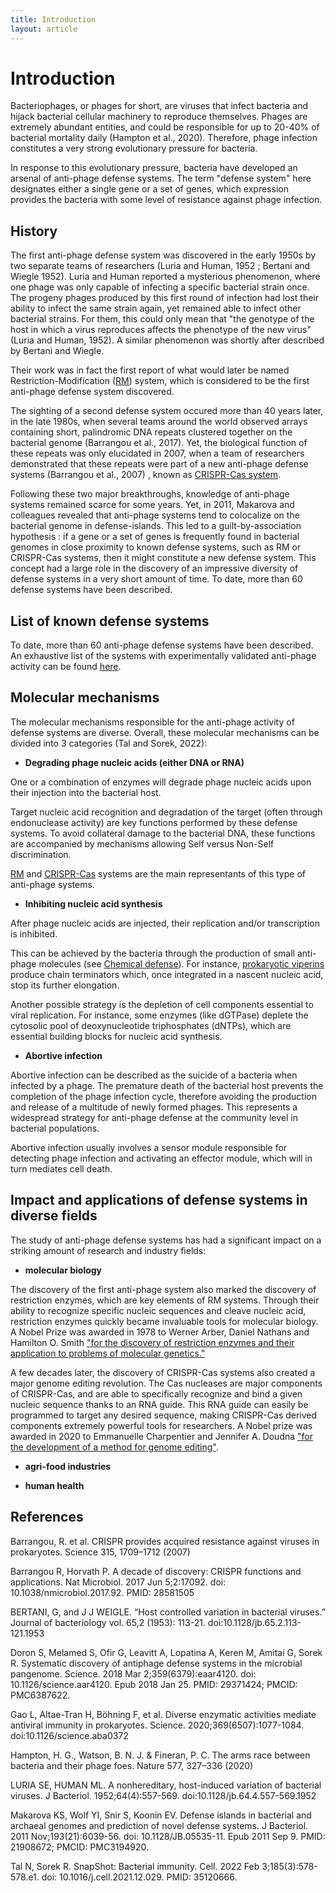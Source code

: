 ```yaml
---
title: Introduction
layout: article
---
```


# Introduction

Bacteriophages, or phages for short, are viruses that infect bacteria and hijack bacterial cellular machinery to reproduce themselves. Phages are extremely abundant entities, and could be responsible for up to 20-40% of bacterial mortality daily (Hampton et al., 2020). Therefore, phage infection constitutes a very strong evolutionary pressure for bacteria.

In response to this evolutionary pressure, bacteria have developed an arsenal of anti-phage defense systems. The term "defense system" here designates either a single gene or a set of genes, which expression provides the bacteria with some level of resistance against phage infection.

## History

The first anti-phage defense system was discovered in the early 1950s by two separate teams of researchers (Luria and Human, 1952 ; Bertani and Wiegle 1952). Luria and Human reported a mysterious phenomenon, where one phage was only capable of infecting a specific bacterial strain once. The progeny phages produced by this first round of infection had lost their ability to infect the same strain again, yet remained able to infect other bacterial strains. For them, this could only mean that "the genotype of the host in which a virus reproduces affects the phenotype of the new virus" (Luria and Human, 1952). A similar phenomenon was shortly after described by Bertani and Wiegle.

Their work was in fact the first report of what would later be named Restriction-Modification ([RM](/list_defense_systems/RM)) system, which is considered to be the first anti-phage defense system discovered.

The sighting of a second defense system occured more than 40 years later, in the late 1980s, when several teams around the world observed arrays containing short, palindromic DNA repeats clustered together on the bacterial genome (Barrangou et al., 2017). Yet, the biological function of these repeats was only elucidated in 2007, when a team of researchers demonstrated that these repeats were part of a new anti-phage defense systems (Barrangou et al., 2007) , known as [CRISPR-Cas system](/list_defense_systems/CRISPR).

Following these two major breakthroughs, knowledge of anti-phage systems remained scarce for some years. Yet, in 2011, Makarova and colleagues revealed that anti-phage systems tend to colocalize on the bacterial genome in defense-islands. This led to a guilt-by-association hypothesis : if a gene or a set of genes is frequently found in bacterial genomes in close proximity to known defense systems, such as RM or CRISPR-Cas systems, then it might constitute a new defense system. This concept had a large role in the discovery of an impressive diversity of defense systems in a very short amount of time. To date, more than 60 defense systems have been described.

## List of known defense systems

To date, more than 60 anti-phage defense systems have been described. An exhaustive list of the systems with experimentally validated anti-phage activity can be found [here](/defense_systems).

## Molecular mechanisms

The molecular mechanisms responsible for the anti-phage activity of defense systems are diverse. Overall, these molecular mechanisms can be divided into 3 categories (Tal and Sorek, 2022):

- **Degrading phage nucleic acids (either DNA or RNA)**

One or a combination of enzymes will degrade phage nucleic acids upon their injection into the bacterial host.

Target nucleic acid recognition and degradation of the target (often through endonuclease activity) are key functions performed by these defense systems. To avoid collateral damage to the bacterial DNA, these functions are accompanied by mechanisms allowing Self versus Non-Self discrimination.

[RM](/list_defense_systems/RM) and [CRISPR-Cas](/list_defense_systems/CRISPR) systems are the main representants of this type of anti-phage systems.

- **Inhibiting nucleic acid synthesis**

After phage nucleic acids are injected, their replication and/or transcription is inhibited.

This can be achieved by the bacteria through the production of small anti-phage molecules (see [Chemical defense](/general_concepts/Chemical_defense)). For instance, [prokaryotic viperins](/list_defense_systems/viperins) produce chain terminators which, once integrated in a nascent nucleic acid, stop its further elongation.

Another possible strategy is the depletion of cell components essential to viral replication. For instance, some enzymes (like dGTPase) deplete the cytosolic pool of deoxynucleotide triphosphates (dNTPs), which are essential building blocks for nucleic acid synthesis.

- **Abortive infection**

Abortive infection can be described as the suicide of a bacteria when infected by a phage. The premature death of the bacterial host prevents the completion of the phage infection cycle, therefore avoiding the production and release of a multitude of newly formed phages. This represents a widespread strategy for anti-phage defense at the community level in bacterial populations.

Abortive infection usually involves a sensor module responsible for detecting phage infection and activating an effector module, which will in turn mediates cell death.

## Impact and applications of defense systems in diverse fields

The study of anti-phage defense systems has had a significant impact on a striking amount of research and industry fields:

- **molecular biology**

The discovery of the first anti-phage system also marked the discovery of restriction enzymes, which are key elements of RM systems. Through their ability to recognize specific nucleic sequences and cleave nucleic acid, restriction enzymes quickly became invaluable tools for molecular biology. A Nobel Prize was awarded in 1978 to Werner Arber, Daniel Nathans and Hamilton O. Smith ["for the discovery of restriction enzymes and their application to problems of molecular genetics."](/https://www.nobelprize.org/prizes/medicine/1978/summary/)

A few decades later, the discovery of CRISPR-Cas systems also created a major genome editing revolution. The Cas nucleases are major components of CRISPR-Cas, and are able to specifically recognize and bind a given nucleic sequence thanks to an RNA guide. This RNA guide can easily be programmed to target any desired sequence, making CRISPR-Cas derived components extremely powerful tools for researchers. A Nobel prize was awarded in 2020 to Emmanuelle Charpentier and Jennifer A. Doudna ["for the development of a method for genome editing"](/https://www.nobelprize.org/prizes/chemistry/2020/summary/).

- **agri-food industries**

- **human health**

## References

Barrangou, R. et al. CRISPR provides acquired resistance against viruses in
prokaryotes. Science 315, 1709–1712 (2007)

Barrangou R, Horvath P. A decade of discovery: CRISPR functions and applications. Nat Microbiol. 2017 Jun 5;2:17092. doi: 10.1038/nmicrobiol.2017.92. PMID: 28581505

BERTANI, G, and J J WEIGLE. “Host controlled variation in bacterial viruses.” Journal of bacteriology vol. 65,2 (1953): 113-21. doi:10.1128/jb.65.2.113-121.1953

Doron S, Melamed S, Ofir G, Leavitt A, Lopatina A, Keren M, Amitai G, Sorek R. Systematic discovery of antiphage defense systems in the microbial pangenome. Science. 2018 Mar 2;359(6379):eaar4120. doi: 10.1126/science.aar4120. Epub 2018 Jan 25. PMID: 29371424; PMCID: PMC6387622.

Gao L, Altae-Tran H, Böhning F, et al. Diverse enzymatic activities mediate antiviral immunity in prokaryotes. Science. 2020;369(6507):1077-1084. doi:10.1126/science.aba0372

Hampton, H. G., Watson, B. N. J. & Fineran, P. C. The arms race between bacteria and their phage foes. Nature 577, 327–336 (2020)

LURIA SE, HUMAN ML. A nonhereditary, host-induced variation of bacterial viruses. J Bacteriol. 1952;64(4):557-569. doi:10.1128/jb.64.4.557-569.1952

Makarova KS, Wolf YI, Snir S, Koonin EV. Defense islands in bacterial and archaeal genomes and prediction of novel defense systems. J Bacteriol. 2011 Nov;193(21):6039-56. doi: 10.1128/JB.05535-11. Epub 2011 Sep 9. PMID: 21908672; PMCID: PMC3194920.

Tal N, Sorek R. SnapShot: Bacterial immunity. Cell. 2022 Feb 3;185(3):578-578.e1. doi: 10.1016/j.cell.2021.12.029. PMID: 35120666.
